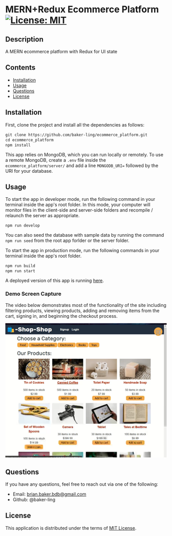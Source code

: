 # MERN+Redux Ecommerce Platform [![License: MIT](https://img.shields.io/badge/License-MIT-yellow.svg)](https://opensource.org/licenses/MIT)

## Description

A MERN ecommerce platform with Redux for UI state

## Contents

- [Installation](#installation)
- [Usage](#usage)
- [Questions](#questions)
- [License](#license)

## Installation

First, clone the project and install all the dependencies as follows:

```
git clone https://github.com/baker-ling/ecommerce_platform.git
cd ecommerce_platform
npm install
```

This app relies on MongoDB, which you can run locally or remotely. To use a remote MongoDB, create a `.env` file inside the `ecommerce_platform/server/` and add a line `MONGODB_URI=` followed by the URI for your database.

## Usage


To start the app in developer mode, run the following command in your terminal inside the app's root folder. In this mode, your computer will monitor files in the client-side and server-side folders and recompile / relaunch the server as appropriate.

```
npm run develop
```

You can also seed the database with sample data by running the command `npm run seed` from the root app forlder or the server folder.


To start the app in production mode, run the following commands in your terminal inside the app's root folder.

```
npm run build
npm run start
```

A deployed version of this app is running [here](https://protected-taiga-76533.herokuapp.com/).

### Demo Screen Capture

The video below demonstrates most of the functionality of the site including filtering products, viewing products, adding and removing items from the cart, signing in, and beginning the checkout process.

[![Demo screen capture video](./demo.png)](https://1drv.ms/v/s!Amp9wAf74eY0nS9YazcVaj2ZhTr_?e=SqI5b6)


## Questions

If you have any questions, feel free to reach out via one of the following:

- Email: [brian.baker.bdb@gmail.com](mailto:brian.baker.bdb@gmail.com)
- Github: @baker-ling

## License

This application is distributed under the terms of [MIT License](./LICENSE).
